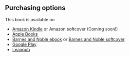 ## Purchasing options

This book is available on 
* [Amazon Kindle][AmazonK] or Amazon softcover (Coming soon!)
* [Apple Books][Apple Books]
* [Barnes and Noble ebook][Barnes and Noble ebook] or [Barnes and Noble softcover][Barnes and Noble softcover]
* [Google Play][Google Play]
* [Leanpub][leanpub]



[AmazonK]:    https://smile.amazon.com/dp/B08MQY1DJC
[AmazonS]:   https://www.amazon.com
[Apple Books]:     https://www.apple.com
[Barnes and Noble ebook]: https://www.barnesandnoble.com/w/python-for-mechanical-and-aerospace-engineering-alex-kenan/1138022875
[Barnes and Noble softcover]: https://www.barnesnnoble.com
[Google Play]: https://www.google.com
[Leanpub]: https://leanpub.com/pymae
